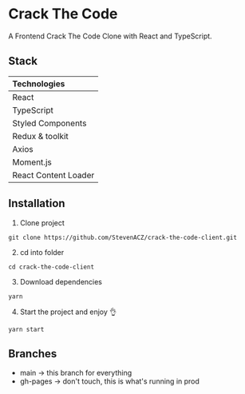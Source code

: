 # Crack The Code

A Frontend Crack The Code Clone with React and TypeScript.

## Stack

| Technologies  
| :--------------------
| React
| TypeScript
| Styled Components
| Redux & toolkit
| Axios
| Moment.js
| React Content Loader

## Installation

1. Clone project

```
git clone https://github.com/StevenACZ/crack-the-code-client.git
```

2. cd into folder

```
cd crack-the-code-client
```

3. Download dependencies

```
yarn
```

4. Start the project and enjoy 👌

```
yarn start
```

## Branches

- main -> this branch for everything
- gh-pages -> don't touch, this is what's running in prod
